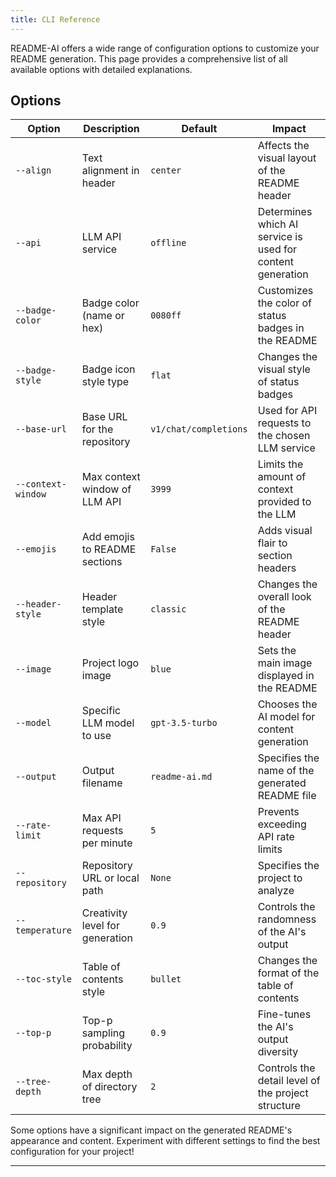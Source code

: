 ```yaml
---
title: CLI Reference
---
```


README-AI offers a wide range of configuration options to customize your README generation. This page provides a comprehensive list of all available options with detailed explanations.

## Options

| Option | Description | Default | Impact |
|--------|-------------|---------|--------|
| `--align` | Text alignment in header | `center` | Affects the visual layout of the README header |
| `--api` | LLM API service | `offline` | Determines which AI service is used for content generation |
| `--badge-color` | Badge color (name or hex) | `0080ff` | Customizes the color of status badges in the README |
| `--badge-style` | Badge icon style type | `flat` | Changes the visual style of status badges |
| `--base-url` | Base URL for the repository | `v1/chat/completions` | Used for API requests to the chosen LLM service |
| `--context-window` | Max context window of LLM API | `3999` | Limits the amount of context provided to the LLM |
| `--emojis` | Add emojis to README sections | `False` | Adds visual flair to section headers |
| `--header-style` | Header template style | `classic` | Changes the overall look of the README header |
| `--image` | Project logo image | `blue` | Sets the main image displayed in the README |
| `--model` | Specific LLM model to use | `gpt-3.5-turbo` | Chooses the AI model for content generation |
| `--output` | Output filename | `readme-ai.md` | Specifies the name of the generated README file |
| `--rate-limit` | Max API requests per minute | `5` | Prevents exceeding API rate limits |
| `--repository` | Repository URL or local path | `None` | Specifies the project to analyze |
| `--temperature` | Creativity level for generation | `0.9` | Controls the randomness of the AI's output |
| `--toc-style` | Table of contents style | `bullet` | Changes the format of the table of contents |
| `--top-p` | Top-p sampling probability | `0.9` | Fine-tunes the AI's output diversity |
| `--tree-depth` | Max depth of directory tree | `2` | Controls the detail level of the project structure |

Some options have a significant impact on the generated README's appearance and content. Experiment with different settings to find the best configuration for your project!

---
